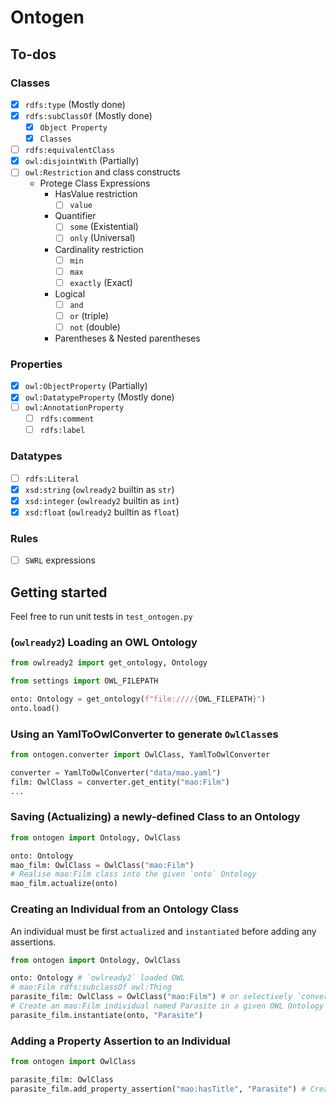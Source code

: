 # Ontogen

## To-dos
### Classes
- [x] `rdfs:type` (Mostly done)
- [x] `rdfs:subClassOf` (Mostly done)
   - [x] `Object Property`
   - [x] `Classes`
- [ ] `rdfs:equivalentClass`
- [x] `owl:disjointWith` (Partially)
- [ ] `owl:Restriction` and class constructs
   - Protege Class Expressions
     - HasValue restriction
       - [ ] `value`
     - Quantifier
       - [ ] `some` (Existential)
       - [ ] `only` (Universal)
     - Cardinality restriction
       - [ ] `min`
       - [ ] `max`
       - [ ] `exactly` (Exact)
     - Logical
       - [ ] `and`
       - [ ] `or` (triple)
       - [ ] `not` (double)
     - Parentheses & Nested parentheses
   

### Properties
- [x] `owl:ObjectProperty` (Partially)
- [x] `owl:DatatypeProperty` (Mostly done)
- [ ] `owl:AnnotationProperty`
    - [ ] `rdfs:comment`
    - [ ] `rdfs:label`

### Datatypes
- [ ] `rdfs:Literal`
- [x] `xsd:string` (`owlready2` builtin as `str`)
- [x] `xsd:integer` (`owlready2` builtin as `int`)
- [x] `xsd:float` (`owlready2` builtin as `float`)

### Rules
- [ ] `SWRL` expressions

## Getting started
Feel free to run unit tests in `test_ontogen.py`

### (`owlready2`) Loading an OWL Ontology
```python
from owlready2 import get_ontology, Ontology

from settings import OWL_FILEPATH

onto: Ontology = get_ontology(f"file:////{OWL_FILEPATH}")
onto.load()
```

### Using an YamlToOwlConverter to generate `OwlClass`es
```python
from ontogen.converter import OwlClass, YamlToOwlConverter

converter = YamlToOwlConverter("data/mao.yaml")
film: OwlClass = converter.get_entity("mao:Film")
...
```

### Saving (Actualizing) a newly-defined Class to an Ontology
```python
from ontogen import Ontology, OwlClass

onto: Ontology
mao_film: OwlClass = OwlClass("mao:Film")
# Realise mao:Film class into the given `onto` Ontology
mao_film.actualize(onto)
```


### Creating an Individual from an Ontology Class
An individual must be first `actualized` and `instantiated` before adding any assertions.
```python
from ontogen import Ontology, OwlClass

onto: Ontology # `owlready2` loaded OWL
# mao:Film rdfs:subclassOf owl:Thing
parasite_film: OwlClass = OwlClass("mao:Film") # or selectively `converter.get_entity("mao:Film")`
# Create an mao:Film individual named Parasite in a given OWL Ontology
parasite_film.instantiate(onto, "Parasite") 
```

### Adding a Property Assertion to an Individual
```python
from ontogen import OwlClass

parasite_film: OwlClass
parasite_film.add_property_assertion("mao:hasTitle", "Parasite") # Create a property assertion for an individual
```